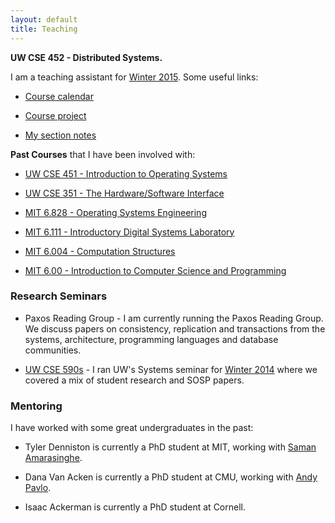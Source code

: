 ```yaml
---
layout: default
title: Teaching
---
```


**UW CSE 452 - Distributed Systems.**

I am a teaching assistant for [Winter 2015](http://courses.cs.washington.edu/courses/cse452/15wi/). Some useful links:

* [Course calendar](http://courses.cs.washington.edu/courses/cse452/15wi/calendar/calendar.html)

* [Course project](https://gitlab.cs.washington.edu/iyzhang/452-labs/wikis/home)

* [My section notes](http://courses.cs.washington.edu/courses/cse452/15wi/calendar/sectionlist.html)

**Past Courses** that I have been involved with:

* [UW CSE 451 - Introduction to Operating Systems](https://courses.cs.washington.edu/courses/cse451/)

* [UW CSE 351 - The Hardware/Software Interface](https://courses.cs.washington.edu/courses/cse351/)

* [MIT 6.828 - Operating Systems Engineering](http://pdos.csail.mit.edu/6.828/)

* [MIT 6.111 - Introductory Digital Systems Laboratory](http://web.mit.edu/6.111/www/)

* [MIT 6.004 - Computation Structures](http://6004.mit.edu/)

* [MIT 6.00 - Introduction to Computer Science and Programming](http://ocw.mit.edu/courses/electrical-engineering-and-computer-science/6-00sc-introduction-to-computer-science-and-programming-spring-2011/index.htm)

### Research Seminars

   * Paxos Reading Group - I am currently running the Paxos Reading
   Group. We discuss papers on consistency, replication and
   transactions from the systems, architecture, programming languages
   and database communities.

   * [UW CSE 590s](https://courses.cs.washington.edu/courses/cse590s/) - I ran UW's Systems seminar for [Winter
   2014](http://courses.cs.washington.edu/courses/cse590s/14wi/) where
   we covered a mix of student research and SOSP papers.

### Mentoring
I have worked with some great undergraduates in the past:

* Tyler Denniston is currently a PhD student at MIT, working with
  [Saman Amarasinghe](http://people.csail.mit.edu/saman/).

* Dana Van Acken is currently a PhD student at CMU, working with [Andy
  Pavlo](http://www.cs.cmu.edu/~pavlo/).

* Isaac Ackerman is currently a PhD student at Cornell.